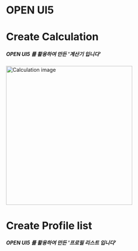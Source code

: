OPEN UI5
=======

# Create Calculation
##### OPEN UI5 를 활용하여 만든 '계산기 입니다'

<img src="C:\Users\Student\Desktop\ui5\Calculation_img.PNG" width="345px" height="381px" alt="Calculation image"></img>


# Create Profile list
##### OPEN UI5 를 활용하여 만든 '프로필 리스트 입니다'
